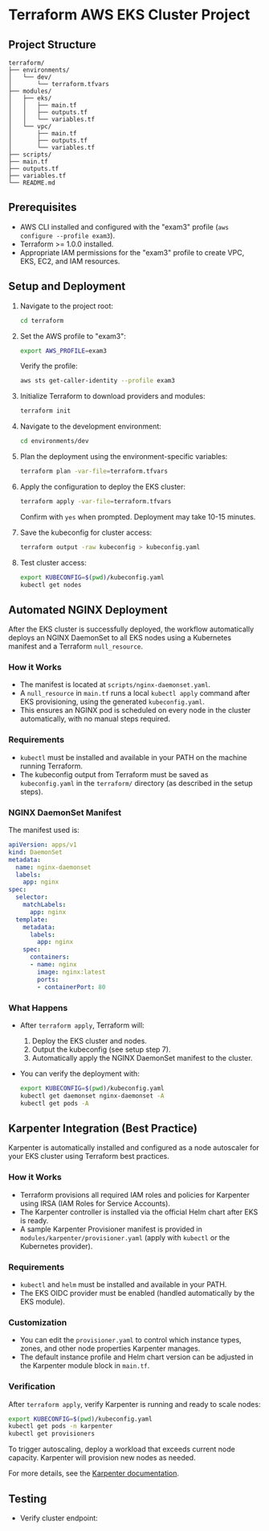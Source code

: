 # Terraform AWS EKS Cluster Project

## Project Structure

```
terraform/
├── environments/
│   └── dev/
│       └── terraform.tfvars
├── modules/
│   ├── eks/
│   │   ├── main.tf
│   │   ├── outputs.tf
│   │   └── variables.tf
│   └── vpc/
│       ├── main.tf
│       ├── outputs.tf
│       └── variables.tf
├── scripts/
├── main.tf
├── outputs.tf
├── variables.tf
└── README.md
```

## Prerequisites

- AWS CLI installed and configured with the "exam3" profile (`aws configure --profile exam3`).
- Terraform &gt;= 1.0.0 installed.
- Appropriate IAM permissions for the "exam3" profile to create VPC, EKS, EC2, and IAM resources.

## Setup and Deployment

1. Navigate to the project root:

   ```bash
   cd terraform
   ```
2. Set the AWS profile to "exam3":

   ```bash
   export AWS_PROFILE=exam3
   ```

   Verify the profile:

   ```bash
   aws sts get-caller-identity --profile exam3
   ```
3. Initialize Terraform to download providers and modules:

   ```bash
   terraform init
   ```
4. Navigate to the development environment:

   ```bash
   cd environments/dev
   ```
5. Plan the deployment using the environment-specific variables:

   ```bash
   terraform plan -var-file=terraform.tfvars
   ```
6. Apply the configuration to deploy the EKS cluster:

   ```bash
   terraform apply -var-file=terraform.tfvars
   ```

   Confirm with `yes` when prompted. Deployment may take 10-15 minutes.
7. Save the kubeconfig for cluster access:

   ```bash
   terraform output -raw kubeconfig > kubeconfig.yaml
   ```
8. Test cluster access:

   ```bash
   export KUBECONFIG=$(pwd)/kubeconfig.yaml
   kubectl get nodes
   ```

## Automated NGINX Deployment

After the EKS cluster is successfully deployed, the workflow automatically deploys an NGINX DaemonSet to all EKS nodes using a Kubernetes manifest and a Terraform `null_resource`.

### How it Works
- The manifest is located at `scripts/nginx-daemonset.yaml`.
- A `null_resource` in `main.tf` runs a local `kubectl apply` command after EKS provisioning, using the generated `kubeconfig.yaml`.
- This ensures an NGINX pod is scheduled on every node in the cluster automatically, with no manual steps required.

### Requirements
- `kubectl` must be installed and available in your PATH on the machine running Terraform.
- The kubeconfig output from Terraform must be saved as `kubeconfig.yaml` in the `terraform/` directory (as described in the setup steps).

### NGINX DaemonSet Manifest
The manifest used is:

```yaml
apiVersion: apps/v1
kind: DaemonSet
metadata:
  name: nginx-daemonset
  labels:
    app: nginx
spec:
  selector:
    matchLabels:
      app: nginx
  template:
    metadata:
      labels:
        app: nginx
    spec:
      containers:
      - name: nginx
        image: nginx:latest
        ports:
        - containerPort: 80
```

### What Happens
- After `terraform apply`, Terraform will:
  1. Deploy the EKS cluster and nodes.
  2. Output the kubeconfig (see setup step 7).
  3. Automatically apply the NGINX DaemonSet manifest to the cluster.
- You can verify the deployment with:

  ```bash
  export KUBECONFIG=$(pwd)/kubeconfig.yaml
  kubectl get daemonset nginx-daemonset -A
  kubectl get pods -A
  ```

## Karpenter Integration (Best Practice)

Karpenter is automatically installed and configured as a node autoscaler for your EKS cluster using Terraform best practices.

### How it Works
- Terraform provisions all required IAM roles and policies for Karpenter using IRSA (IAM Roles for Service Accounts).
- The Karpenter controller is installed via the official Helm chart after EKS is ready.
- A sample Karpenter Provisioner manifest is provided in `modules/karpenter/provisioner.yaml` (apply with `kubectl` or the Kubernetes provider).

### Requirements
- `kubectl` and `helm` must be installed and available in your PATH.
- The EKS OIDC provider must be enabled (handled automatically by the EKS module).

### Customization
- You can edit the `provisioner.yaml` to control which instance types, zones, and other node properties Karpenter manages.
- The default instance profile and Helm chart version can be adjusted in the Karpenter module block in `main.tf`.

### Verification
After `terraform apply`, verify Karpenter is running and ready to scale nodes:

```bash
export KUBECONFIG=$(pwd)/kubeconfig.yaml
kubectl get pods -n karpenter
kubectl get provisioners
```

To trigger autoscaling, deploy a workload that exceeds current node capacity. Karpenter will provision new nodes as needed.

For more details, see the [Karpenter documentation](https://karpenter.sh/docs/).

## Testing

- Verify cluster endpoint:

  ```